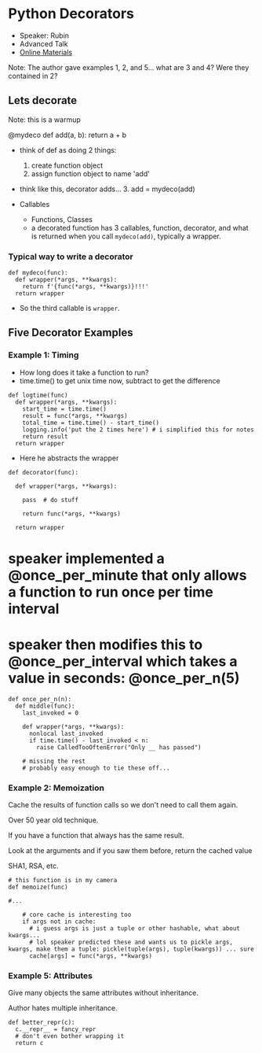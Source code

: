 # Python Decorators

- Speaker: Rubin
- Advanced Talk
- [Online Materials](https://lerner.co.il/2019/05/03/pycon-practical-decorators-code-and-slides/)

Note:  The author gave examples 1, 2, and 5... what are 3 and 4? Were they contained in 2?

## Lets decorate

Note: this is a warmup

@mydeco
def add(a, b):
  return a + b

- think of def as doing 2 things:
    1. create function object
    2. assign function object to name 'add'
- think like this, decorator adds...
    3. add = mydeco(add)


- Callables
  - Functions, Classes
  - a decorated function has 3 callables, function, decorator, and what is returned when you call `mydeco(add)`, typically a wrapper.

### Typical way to write a decorator

```
def mydeco(func):
  def wrapper(*args, **kwargs):
    return f'{func(*args, **kwargs)}!!!'
  return wrapper
```

- So the third callable is `wrapper`.


## Five Decorator Examples

### Example 1: Timing

- How long does it take a function to run?
- time.time() to get unix time now, subtract to get the difference

```
def logtime(func)
  def wrapper(*args, **kwargs):
    start_time = time.time()
    result = func(*args, **kwargs)
    total_time = time.time() - start_time()
    logging.info('put the 2 times here') # i simplified this for notes 
    return result
  return wrapper
```

- Here he abstracts the wrapper

```
def decorator(func):

  def wrapper(*args, **kwargs):

    pass  # do stuff

    return func(*args, **kwargs)

  return wrapper
```

# speaker implemented a @once_per_minute that only allows a function to run once per time interval
# speaker then modifies this to @once_per_interval which takes a value in seconds: @once_per_n(5)

```
def once_per_n(n):
  def middle(func):
    last_invoked = 0

    def wrapper(*args, **kwargs):
      nonlocal last_invoked
      if time.time() - last_invoked < n:
        raise CalledTooOftenError("Only __ has passed")

    # missing the rest
    # probably easy enough to tie these off...

```

### Example 2: Memoization

Cache the results of function calls so we don't need to call them again.

Over 50 year old technique.

If you have a function that always has the same result.

Look at the arguments and if you saw them before, return the cached value

SHA1, RSA, etc.

```
# this function is in my camera
def memoize(func)

#...

    # core cache is interesting too
    if args not in cache:
      # i guess args is just a tuple or other hashable, what about kwargs...
      # lol speaker predicted these and wants us to pickle args, kwargs, make them a tuple: pickle(tuple(args), tuple(kwargs)) ... sure
      cache[args] = func(*args, **kwargs)

```

### Example 5: Attributes

Give many objects the same attributes without inheritance.

Author hates multiple inheritance.

```
def better_repr(c):
  c.__repr__ = fancy_repr
  # don't even bother wrapping it
  return c
```





